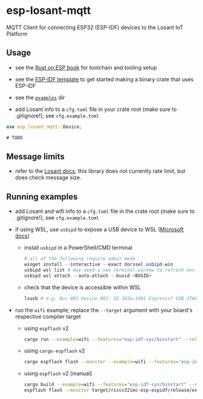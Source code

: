 # esp-losant-mqtt

MQTT Client for connecting ESP32 (ESP-IDF) devices to the Losant IoT Platform

## Usage

- see the [Rust on ESP book](https://esp-rs.github.io/book/installation/index.html) for toolchain
  and tooling setup

- see the [ESP-IDF template](https://github.com/esp-rs/esp-idf-template) to get started making a
  binary crate that uses ESP-IDF

- see the [`examples`](https://github.com/tedbyron/esp-losant-mqtt/tree/main/examples) dir

- add Losant info to a `cfg.toml` file in your crate root (make sure to .gitignore!); see
  `cfg.example.toml`

```rs
use esp_losant_mqtt::Device;

# TODO
```

## Message limits

- refer to the [Losant docs](https://docs.losant.com/mqtt/overview/#message-limits); this library
  does not currently rate limit, but does check message size.

## Running examples

- add Losant and wifi info to a `cfg.toml` file in the crate root (make sure to .gitignore!); see
  `cfg.example.toml`

- if using WSL, use `usbipd` to expose a USB device to WSL
  ([Microsoft docs](https://learn.microsoft.com/en-us/windows/wsl/connect-usb))

  - install `usbipd` in a PowerShell/CMD terminal

    ```ps1
    # all of the following require admin mode
    winget install --interactive --exact dorssel.usbipd-win
    usbipd wsl list # may need a new terminal window to refresh env
    usbipd wsl attach --auto-attach --busid <BUSID>
    ```

  - check that the device is accessible within WSL

    ```sh
    lsusb # e.g. Bus 001 Device 002: ID 303a:1001 Espressif USB JTAG/serial debug unit
    ```

- run the `wifi` example; replace the `--target` argument with your board's respective compiler
  target

  - using `espflash` v2

    ```sh
    cargo run --example=wifi --features="esp-idf-sys/binstart" --release --target=riscv32imc-esp-espidf
    ```

  - using `cargo-espflash` v2

    ```sh
    cargo espflash flash --monitor --example=wifi --features="esp-idf-sys/binstart" --release --target=riscv32imc-esp-espidf
    ```

  - using `espflash` v2 (manual)

    ```sh
    cargo build --example=wifi --features="esp-idf-sys/binstart" --release --target=riscv32imc-esp-espidf
    espflash flash --monitor target/riscv32imc-esp-espidf/release/examples/wifi
    ```
